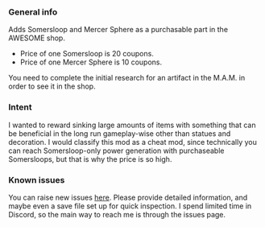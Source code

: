 ### General info  

Adds Somersloop and Mercer Sphere as a purchasable part in the AWESOME shop.

- Price of one Somersloop is 20 coupons.  
- Price of one Mercer Sphere is 10 coupons.  

You need to complete the initial research for an artifact in the M.A.M. in order to see it in the shop.

### Intent  

I wanted to reward sinking large amounts of items with something that can be beneficial in the long run gameplay-wise other than statues and decoration. I would classify this mod as a cheat mod, since technically you can reach Somersloop-only power generation with purchaseable Somersloops, but that is why the price is so high.

### Known issues  

You can raise new issues [here]([https://github.com/Argual/Satisfactory-ArgualFluidPressurizer/issues?q=sort%3Aupdated-desc+is%3Aissue+is%3Aopen](https://github.com/Argual/Satisfactory-ArgualAwesomeArtifacts/issues?q=sort%3Aupdated-desc+is%3Aissue+is%3Aopen)). Please provide detailed information, and maybe even a save file set up for quick inspection. I spend limited time in Discord, so the main way to reach me is through the issues page.

